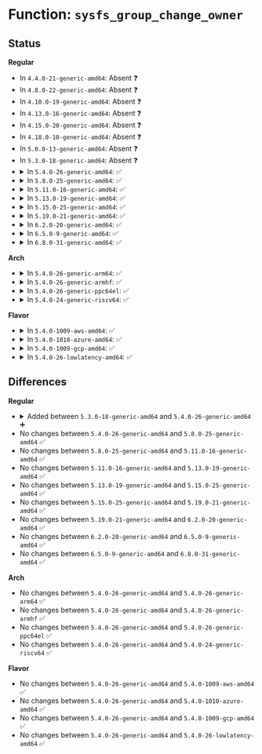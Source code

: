 # Function: <code>sysfs_group_change_owner</code>

## Status
<b>Regular</b>
<ul>
<li>
In <code>4.4.0-21-generic-amd64</code>: Absent ❓
</li>
<li>
In <code>4.8.0-22-generic-amd64</code>: Absent ❓
</li>
<li>
In <code>4.10.0-19-generic-amd64</code>: Absent ❓
</li>
<li>
In <code>4.13.0-16-generic-amd64</code>: Absent ❓
</li>
<li>
In <code>4.15.0-20-generic-amd64</code>: Absent ❓
</li>
<li>
In <code>4.18.0-10-generic-amd64</code>: Absent ❓
</li>
<li>
In <code>5.0.0-13-generic-amd64</code>: Absent ❓
</li>
<li>
In <code>5.3.0-18-generic-amd64</code>: Absent ❓
</li>
<li>
<details>
<summary>In <code>5.4.0-26-generic-amd64</code>: ✅</summary>

```c
int sysfs_group_change_owner(struct kobject * kobj, const struct attribute_group * grp, kuid_t kuid, kgid_t kgid)
```

```json
{
  "name": "sysfs_group_change_owner",
  "collision_type": "Unique Global",
  "inline_type": "No",
  "funcs": [
    {
      "addr": 18446744071582548416,
      "name": "sysfs_group_change_owner",
      "external": true,
      "loc": "fs/sysfs/group.c:511",
      "file": "fs/sysfs/group.c",
      "inline": "seen, unknown",
      "caller_inline": [],
      "caller_func": [
        "fs/sysfs/group.c:sysfs_groups_change_owner",
        "drivers/base/power/sysfs.c:dpm_sysfs_change_owner",
        "drivers/base/power/sysfs.c:dpm_sysfs_change_owner",
        "drivers/base/power/sysfs.c:dpm_sysfs_change_owner",
        "drivers/base/power/sysfs.c:dpm_sysfs_change_owner",
        "net/core/net-sysfs.c:netdev_change_owner",
        "net/core/net-sysfs.c:netdev_change_owner"
      ]
    }
  ],
  "symbols": [
    {
      "addr": 18446744071582548416,
      "name": "sysfs_group_change_owner",
      "section": ".text",
      "bind": "STB_GLOBAL",
      "size": 449
    }
  ]
}
```
</details>
</li>
<li>
<details>
<summary>In <code>5.8.0-25-generic-amd64</code>: ✅</summary>

```c
int sysfs_group_change_owner(struct kobject * kobj, const struct attribute_group * grp, kuid_t kuid, kgid_t kgid)
```

```json
{
  "name": "sysfs_group_change_owner",
  "collision_type": "Unique Global",
  "inline_type": "No",
  "funcs": [
    {
      "addr": 18446744071582854608,
      "name": "sysfs_group_change_owner",
      "external": true,
      "loc": "fs/sysfs/group.c:517",
      "file": "fs/sysfs/group.c",
      "inline": "seen, unknown",
      "caller_inline": [],
      "caller_func": [
        "fs/sysfs/group.c:sysfs_groups_change_owner",
        "drivers/base/power/sysfs.c:dpm_sysfs_change_owner",
        "drivers/base/power/sysfs.c:dpm_sysfs_change_owner",
        "drivers/base/power/sysfs.c:dpm_sysfs_change_owner",
        "drivers/base/power/sysfs.c:dpm_sysfs_change_owner",
        "net/core/net-sysfs.c:queue_change_owner",
        "net/core/net-sysfs.c:queue_change_owner"
      ]
    }
  ],
  "symbols": [
    {
      "addr": 18446744071582854608,
      "name": "sysfs_group_change_owner",
      "section": ".text",
      "bind": "STB_GLOBAL",
      "size": 465
    }
  ]
}
```
</details>
</li>
<li>
<details>
<summary>In <code>5.11.0-16-generic-amd64</code>: ✅</summary>

```c
int sysfs_group_change_owner(struct kobject * kobj, const struct attribute_group * grp, kuid_t kuid, kgid_t kgid)
```

```json
{
  "name": "sysfs_group_change_owner",
  "collision_type": "Unique Global",
  "inline_type": "No",
  "funcs": [
    {
      "addr": 18446744071582927664,
      "name": "sysfs_group_change_owner",
      "external": true,
      "loc": "fs/sysfs/group.c:517",
      "file": "fs/sysfs/group.c",
      "inline": "seen, unknown",
      "caller_inline": [],
      "caller_func": [
        "fs/sysfs/group.c:sysfs_groups_change_owner",
        "drivers/base/power/sysfs.c:dpm_sysfs_change_owner",
        "drivers/base/power/sysfs.c:dpm_sysfs_change_owner",
        "drivers/base/power/sysfs.c:dpm_sysfs_change_owner",
        "drivers/base/power/sysfs.c:dpm_sysfs_change_owner",
        "net/core/net-sysfs.c:queue_change_owner",
        "net/core/net-sysfs.c:queue_change_owner"
      ]
    }
  ],
  "symbols": [
    {
      "addr": 18446744071582927664,
      "name": "sysfs_group_change_owner",
      "section": ".text",
      "bind": "STB_GLOBAL",
      "size": 465
    }
  ]
}
```
</details>
</li>
<li>
<details>
<summary>In <code>5.13.0-19-generic-amd64</code>: ✅</summary>

```c
int sysfs_group_change_owner(struct kobject * kobj, const struct attribute_group * grp, kuid_t kuid, kgid_t kgid)
```

```json
{
  "name": "sysfs_group_change_owner",
  "collision_type": "Unique Global",
  "inline_type": "No",
  "funcs": [
    {
      "addr": 18446744071582955312,
      "name": "sysfs_group_change_owner",
      "external": true,
      "loc": "fs/sysfs/group.c:517",
      "file": "fs/sysfs/group.c",
      "inline": "seen, unknown",
      "caller_inline": [],
      "caller_func": [
        "fs/sysfs/group.c:sysfs_groups_change_owner",
        "drivers/base/power/sysfs.c:dpm_sysfs_change_owner",
        "drivers/base/power/sysfs.c:dpm_sysfs_change_owner",
        "drivers/base/power/sysfs.c:dpm_sysfs_change_owner",
        "drivers/base/power/sysfs.c:dpm_sysfs_change_owner",
        "net/core/net-sysfs.c:netdev_change_owner",
        "net/core/net-sysfs.c:netdev_change_owner"
      ]
    }
  ],
  "symbols": [
    {
      "addr": 18446744071582955312,
      "name": "sysfs_group_change_owner",
      "section": ".text",
      "bind": "STB_GLOBAL",
      "size": 465
    }
  ]
}
```
</details>
</li>
<li>
<details>
<summary>In <code>5.15.0-25-generic-amd64</code>: ✅</summary>

```c
int sysfs_group_change_owner(struct kobject * kobj, const struct attribute_group * grp, kuid_t kuid, kgid_t kgid)
```

```json
{
  "name": "sysfs_group_change_owner",
  "collision_type": "Unique Global",
  "inline_type": "No",
  "funcs": [
    {
      "addr": 18446744071583290560,
      "name": "sysfs_group_change_owner",
      "external": true,
      "loc": "fs/sysfs/group.c:517",
      "file": "fs/sysfs/group.c",
      "inline": "seen, unknown",
      "caller_inline": [],
      "caller_func": [
        "fs/sysfs/group.c:sysfs_groups_change_owner",
        "drivers/base/power/sysfs.c:dpm_sysfs_change_owner",
        "drivers/base/power/sysfs.c:dpm_sysfs_change_owner",
        "drivers/base/power/sysfs.c:dpm_sysfs_change_owner",
        "drivers/base/power/sysfs.c:dpm_sysfs_change_owner",
        "net/core/net-sysfs.c:netdev_change_owner",
        "net/core/net-sysfs.c:netdev_change_owner"
      ]
    }
  ],
  "symbols": [
    {
      "addr": 18446744071583290560,
      "name": "sysfs_group_change_owner",
      "section": ".text",
      "bind": "STB_GLOBAL",
      "size": 465
    }
  ]
}
```
</details>
</li>
<li>
<details>
<summary>In <code>5.19.0-21-generic-amd64</code>: ✅</summary>

```c
int sysfs_group_change_owner(struct kobject * kobj, const struct attribute_group * grp, kuid_t kuid, kgid_t kgid)
```

```json
{
  "name": "sysfs_group_change_owner",
  "collision_type": "Unique Global",
  "inline_type": "No",
  "funcs": [
    {
      "addr": 18446744071583797008,
      "name": "sysfs_group_change_owner",
      "external": true,
      "loc": "fs/sysfs/group.c:516",
      "file": "fs/sysfs/group.c",
      "inline": "seen, unknown",
      "caller_inline": [],
      "caller_func": [
        "fs/sysfs/group.c:sysfs_groups_change_owner",
        "drivers/base/power/sysfs.c:dpm_sysfs_change_owner",
        "drivers/base/power/sysfs.c:dpm_sysfs_change_owner",
        "drivers/base/power/sysfs.c:dpm_sysfs_change_owner",
        "drivers/base/power/sysfs.c:dpm_sysfs_change_owner",
        "net/core/net-sysfs.c:netdev_change_owner",
        "net/core/net-sysfs.c:netdev_change_owner"
      ]
    }
  ],
  "symbols": [
    {
      "addr": 18446744071583797008,
      "name": "sysfs_group_change_owner",
      "section": ".text",
      "bind": "STB_GLOBAL",
      "size": 474
    }
  ]
}
```
</details>
</li>
<li>
<details>
<summary>In <code>6.2.0-20-generic-amd64</code>: ✅</summary>

```c
int sysfs_group_change_owner(struct kobject * kobj, const struct attribute_group * grp, kuid_t kuid, kgid_t kgid)
```

```json
{
  "name": "sysfs_group_change_owner",
  "collision_type": "Unique Global",
  "inline_type": "No",
  "funcs": [
    {
      "addr": 18446744071584417312,
      "name": "sysfs_group_change_owner",
      "external": true,
      "loc": "fs/sysfs/group.c:516",
      "file": "fs/sysfs/group.c",
      "inline": "seen, unknown",
      "caller_inline": [],
      "caller_func": [
        "fs/sysfs/group.c:sysfs_groups_change_owner",
        "drivers/base/power/sysfs.c:dpm_sysfs_change_owner",
        "drivers/base/power/sysfs.c:dpm_sysfs_change_owner",
        "drivers/base/power/sysfs.c:dpm_sysfs_change_owner",
        "drivers/base/power/sysfs.c:dpm_sysfs_change_owner",
        "net/core/net-sysfs.c:netdev_change_owner",
        "net/core/net-sysfs.c:netdev_change_owner"
      ]
    }
  ],
  "symbols": [
    {
      "addr": 18446744071584417312,
      "name": "sysfs_group_change_owner",
      "section": ".text",
      "bind": "STB_GLOBAL",
      "size": 474
    }
  ]
}
```
</details>
</li>
<li>
<details>
<summary>In <code>6.5.0-9-generic-amd64</code>: ✅</summary>

```c
int sysfs_group_change_owner(struct kobject * kobj, const struct attribute_group * grp, kuid_t kuid, kgid_t kgid)
```

```json
{
  "name": "sysfs_group_change_owner",
  "collision_type": "Unique Global",
  "inline_type": "No",
  "funcs": [
    {
      "addr": 18446744071584645904,
      "name": "sysfs_group_change_owner",
      "external": true,
      "loc": "fs/sysfs/group.c:520",
      "file": "fs/sysfs/group.c",
      "inline": "seen, unknown",
      "caller_inline": [],
      "caller_func": [
        "fs/sysfs/group.c:sysfs_groups_change_owner",
        "drivers/base/power/sysfs.c:dpm_sysfs_change_owner",
        "drivers/base/power/sysfs.c:dpm_sysfs_change_owner",
        "drivers/base/power/sysfs.c:dpm_sysfs_change_owner",
        "drivers/base/power/sysfs.c:dpm_sysfs_change_owner",
        "net/core/net-sysfs.c:netdev_change_owner",
        "net/core/net-sysfs.c:netdev_change_owner"
      ]
    }
  ],
  "symbols": [
    {
      "addr": 18446744071584645904,
      "name": "sysfs_group_change_owner",
      "section": ".text",
      "bind": "STB_GLOBAL",
      "size": 474
    }
  ]
}
```
</details>
</li>
<li>
<details>
<summary>In <code>6.8.0-31-generic-amd64</code>: ✅</summary>

```c
int sysfs_group_change_owner(struct kobject * kobj, const struct attribute_group * grp, kuid_t kuid, kgid_t kgid)
```

```json
{
  "name": "sysfs_group_change_owner",
  "collision_type": "Unique Global",
  "inline_type": "No",
  "funcs": [
    {
      "addr": 18446744071584878288,
      "name": "sysfs_group_change_owner",
      "external": true,
      "loc": "fs/sysfs/group.c:520",
      "file": "fs/sysfs/group.c",
      "inline": "seen, unknown",
      "caller_inline": [],
      "caller_func": [
        "fs/sysfs/group.c:sysfs_groups_change_owner",
        "drivers/base/power/sysfs.c:dpm_sysfs_change_owner",
        "drivers/base/power/sysfs.c:dpm_sysfs_change_owner",
        "drivers/base/power/sysfs.c:dpm_sysfs_change_owner",
        "drivers/base/power/sysfs.c:dpm_sysfs_change_owner",
        "net/core/net-sysfs.c:netdev_change_owner",
        "net/core/net-sysfs.c:netdev_change_owner"
      ]
    }
  ],
  "symbols": [
    {
      "addr": 18446744071584878288,
      "name": "sysfs_group_change_owner",
      "section": ".text",
      "bind": "STB_GLOBAL",
      "size": 474
    }
  ]
}
```
</details>
</li>
</ul>
<b>Arch</b>
<ul>
<li>
<details>
<summary>In <code>5.4.0-26-generic-arm64</code>: ✅</summary>

```c
int sysfs_group_change_owner(struct kobject * kobj, const struct attribute_group * grp, kuid_t kuid, kgid_t kgid)
```

```json
{
  "name": "sysfs_group_change_owner",
  "collision_type": "Unique Global",
  "inline_type": "No",
  "funcs": [
    {
      "addr": 18446603336494187616,
      "name": "sysfs_group_change_owner",
      "external": true,
      "loc": "fs/sysfs/group.c:511",
      "file": "fs/sysfs/group.c",
      "inline": "seen, unknown",
      "caller_inline": [],
      "caller_func": [
        "fs/sysfs/group.c:sysfs_groups_change_owner",
        "drivers/base/power/sysfs.c:dpm_sysfs_change_owner",
        "drivers/base/power/sysfs.c:dpm_sysfs_change_owner",
        "drivers/base/power/sysfs.c:dpm_sysfs_change_owner",
        "drivers/base/power/sysfs.c:dpm_sysfs_change_owner",
        "net/core/net-sysfs.c:netdev_change_owner",
        "net/core/net-sysfs.c:netdev_change_owner"
      ]
    }
  ],
  "symbols": [
    {
      "addr": 18446603336494187616,
      "name": "sysfs_group_change_owner",
      "section": ".text",
      "bind": "STB_GLOBAL",
      "size": 412
    }
  ]
}
```
</details>
</li>
<li>
<details>
<summary>In <code>5.4.0-26-generic-armhf</code>: ✅</summary>

```c
int sysfs_group_change_owner(struct kobject * kobj, const struct attribute_group * grp, kuid_t kuid, kgid_t kgid)
```

```json
{
  "name": "sysfs_group_change_owner",
  "collision_type": "Unique Global",
  "inline_type": "No",
  "funcs": [
    {
      "addr": 3227623648,
      "name": "sysfs_group_change_owner",
      "external": true,
      "loc": "fs/sysfs/group.c:511",
      "file": "fs/sysfs/group.c",
      "inline": "seen, unknown",
      "caller_inline": [],
      "caller_func": [
        "fs/sysfs/group.c:sysfs_groups_change_owner",
        "drivers/base/power/sysfs.c:dpm_sysfs_change_owner",
        "drivers/base/power/sysfs.c:dpm_sysfs_change_owner",
        "drivers/base/power/sysfs.c:dpm_sysfs_change_owner",
        "drivers/base/power/sysfs.c:dpm_sysfs_change_owner",
        "net/core/net-sysfs.c:netdev_change_owner",
        "net/core/net-sysfs.c:netdev_change_owner"
      ]
    }
  ],
  "symbols": [
    {
      "addr": 3227623648,
      "name": "sysfs_group_change_owner",
      "section": ".text",
      "bind": "STB_GLOBAL",
      "size": 448
    }
  ]
}
```
</details>
</li>
<li>
<details>
<summary>In <code>5.4.0-26-generic-ppc64el</code>: ✅</summary>

```c
int sysfs_group_change_owner(struct kobject * kobj, const struct attribute_group * grp, kuid_t kuid, kgid_t kgid)
```

```json
{
  "name": "sysfs_group_change_owner",
  "collision_type": "Unique Global",
  "inline_type": "No",
  "funcs": [
    {
      "addr": 13835058055287877168,
      "name": "sysfs_group_change_owner",
      "external": true,
      "loc": "fs/sysfs/group.c:511",
      "file": "fs/sysfs/group.c",
      "inline": "seen, unknown",
      "caller_inline": [],
      "caller_func": [
        "fs/sysfs/group.c:sysfs_groups_change_owner",
        "drivers/base/power/sysfs.c:dpm_sysfs_change_owner",
        "drivers/base/power/sysfs.c:dpm_sysfs_change_owner",
        "drivers/base/power/sysfs.c:dpm_sysfs_change_owner",
        "drivers/base/power/sysfs.c:dpm_sysfs_change_owner",
        "net/core/net-sysfs.c:netdev_change_owner",
        "net/core/net-sysfs.c:netdev_change_owner"
      ]
    }
  ],
  "symbols": [
    {
      "addr": 13835058055287877168,
      "name": "sysfs_group_change_owner",
      "section": ".text",
      "bind": "STB_GLOBAL",
      "size": 584
    }
  ]
}
```
</details>
</li>
<li>
<details>
<summary>In <code>5.4.0-24-generic-riscv64</code>: ✅</summary>

```c
int sysfs_group_change_owner(struct kobject * kobj, const struct attribute_group * grp, kuid_t kuid, kgid_t kgid)
```

```json
{
  "name": "sysfs_group_change_owner",
  "collision_type": "Unique Global",
  "inline_type": "No",
  "funcs": [
    {
      "addr": 18446743936273651082,
      "name": "sysfs_group_change_owner",
      "external": true,
      "loc": "fs/sysfs/group.c:511",
      "file": "fs/sysfs/group.c",
      "inline": "seen, unknown",
      "caller_inline": [],
      "caller_func": [
        "fs/sysfs/group.c:sysfs_groups_change_owner",
        "drivers/base/power/sysfs.c:dpm_sysfs_change_owner",
        "drivers/base/power/sysfs.c:dpm_sysfs_change_owner",
        "drivers/base/power/sysfs.c:dpm_sysfs_change_owner",
        "drivers/base/power/sysfs.c:dpm_sysfs_change_owner",
        "net/core/net-sysfs.c:netdev_change_owner",
        "net/core/net-sysfs.c:netdev_change_owner"
      ]
    }
  ],
  "symbols": [
    {
      "addr": 18446743936273651082,
      "name": "sysfs_group_change_owner",
      "section": ".text",
      "bind": "STB_GLOBAL",
      "size": 328
    }
  ]
}
```
</details>
</li>
</ul>
<b>Flavor</b>
<ul>
<li>
<details>
<summary>In <code>5.4.0-1009-aws-amd64</code>: ✅</summary>

```c
int sysfs_group_change_owner(struct kobject * kobj, const struct attribute_group * grp, kuid_t kuid, kgid_t kgid)
```

```json
{
  "name": "sysfs_group_change_owner",
  "collision_type": "Unique Global",
  "inline_type": "No",
  "funcs": [
    {
      "addr": 18446744071582517152,
      "name": "sysfs_group_change_owner",
      "external": true,
      "loc": "fs/sysfs/group.c:511",
      "file": "fs/sysfs/group.c",
      "inline": "seen, unknown",
      "caller_inline": [],
      "caller_func": [
        "fs/sysfs/group.c:sysfs_groups_change_owner",
        "drivers/base/power/sysfs.c:dpm_sysfs_change_owner",
        "drivers/base/power/sysfs.c:dpm_sysfs_change_owner",
        "drivers/base/power/sysfs.c:dpm_sysfs_change_owner",
        "drivers/base/power/sysfs.c:dpm_sysfs_change_owner",
        "net/core/net-sysfs.c:netdev_change_owner",
        "net/core/net-sysfs.c:netdev_change_owner"
      ]
    }
  ],
  "symbols": [
    {
      "addr": 18446744071582517152,
      "name": "sysfs_group_change_owner",
      "section": ".text",
      "bind": "STB_GLOBAL",
      "size": 449
    }
  ]
}
```
</details>
</li>
<li>
<details>
<summary>In <code>5.4.0-1010-azure-amd64</code>: ✅</summary>

```c
int sysfs_group_change_owner(struct kobject * kobj, const struct attribute_group * grp, kuid_t kuid, kgid_t kgid)
```

```json
{
  "name": "sysfs_group_change_owner",
  "collision_type": "Unique Global",
  "inline_type": "No",
  "funcs": [
    {
      "addr": 18446744071582454320,
      "name": "sysfs_group_change_owner",
      "external": true,
      "loc": "fs/sysfs/group.c:511",
      "file": "fs/sysfs/group.c",
      "inline": "seen, unknown",
      "caller_inline": [],
      "caller_func": [
        "fs/sysfs/group.c:sysfs_groups_change_owner",
        "drivers/base/power/sysfs.c:dpm_sysfs_change_owner",
        "drivers/base/power/sysfs.c:dpm_sysfs_change_owner",
        "drivers/base/power/sysfs.c:dpm_sysfs_change_owner",
        "drivers/base/power/sysfs.c:dpm_sysfs_change_owner",
        "net/core/net-sysfs.c:netdev_change_owner",
        "net/core/net-sysfs.c:netdev_change_owner"
      ]
    }
  ],
  "symbols": [
    {
      "addr": 18446744071582454320,
      "name": "sysfs_group_change_owner",
      "section": ".text",
      "bind": "STB_GLOBAL",
      "size": 449
    }
  ]
}
```
</details>
</li>
<li>
<details>
<summary>In <code>5.4.0-1009-gcp-amd64</code>: ✅</summary>

```c
int sysfs_group_change_owner(struct kobject * kobj, const struct attribute_group * grp, kuid_t kuid, kgid_t kgid)
```

```json
{
  "name": "sysfs_group_change_owner",
  "collision_type": "Unique Global",
  "inline_type": "No",
  "funcs": [
    {
      "addr": 18446744071582507632,
      "name": "sysfs_group_change_owner",
      "external": true,
      "loc": "fs/sysfs/group.c:511",
      "file": "fs/sysfs/group.c",
      "inline": "seen, unknown",
      "caller_inline": [],
      "caller_func": [
        "fs/sysfs/group.c:sysfs_groups_change_owner",
        "drivers/base/power/sysfs.c:dpm_sysfs_change_owner",
        "drivers/base/power/sysfs.c:dpm_sysfs_change_owner",
        "drivers/base/power/sysfs.c:dpm_sysfs_change_owner",
        "drivers/base/power/sysfs.c:dpm_sysfs_change_owner",
        "net/core/net-sysfs.c:netdev_change_owner",
        "net/core/net-sysfs.c:netdev_change_owner"
      ]
    }
  ],
  "symbols": [
    {
      "addr": 18446744071582507632,
      "name": "sysfs_group_change_owner",
      "section": ".text",
      "bind": "STB_GLOBAL",
      "size": 449
    }
  ]
}
```
</details>
</li>
<li>
<details>
<summary>In <code>5.4.0-26-lowlatency-amd64</code>: ✅</summary>

```c
int sysfs_group_change_owner(struct kobject * kobj, const struct attribute_group * grp, kuid_t kuid, kgid_t kgid)
```

```json
{
  "name": "sysfs_group_change_owner",
  "collision_type": "Unique Global",
  "inline_type": "No",
  "funcs": [
    {
      "addr": 18446744071582588528,
      "name": "sysfs_group_change_owner",
      "external": true,
      "loc": "fs/sysfs/group.c:511",
      "file": "fs/sysfs/group.c",
      "inline": "seen, unknown",
      "caller_inline": [],
      "caller_func": [
        "fs/sysfs/group.c:sysfs_groups_change_owner",
        "drivers/base/power/sysfs.c:dpm_sysfs_change_owner",
        "drivers/base/power/sysfs.c:dpm_sysfs_change_owner",
        "drivers/base/power/sysfs.c:dpm_sysfs_change_owner",
        "drivers/base/power/sysfs.c:dpm_sysfs_change_owner",
        "net/core/net-sysfs.c:netdev_change_owner",
        "net/core/net-sysfs.c:netdev_change_owner"
      ]
    }
  ],
  "symbols": [
    {
      "addr": 18446744071582588528,
      "name": "sysfs_group_change_owner",
      "section": ".text",
      "bind": "STB_GLOBAL",
      "size": 449
    }
  ]
}
```
</details>
</li>
</ul>

## Differences
<b>Regular</b>
<ul>
<li>
<details>
<summary>Added between <code>5.3.0-18-generic-amd64</code> and <code>5.4.0-26-generic-amd64</code> ➕</summary>

```c
int sysfs_group_change_owner(struct kobject * kobj, const struct attribute_group * grp, kuid_t kuid, kgid_t kgid)
```
</details>
</li>
<li>
No changes between <code>5.4.0-26-generic-amd64</code> and <code>5.8.0-25-generic-amd64</code> ✅
</li>
<li>
No changes between <code>5.8.0-25-generic-amd64</code> and <code>5.11.0-16-generic-amd64</code> ✅
</li>
<li>
No changes between <code>5.11.0-16-generic-amd64</code> and <code>5.13.0-19-generic-amd64</code> ✅
</li>
<li>
No changes between <code>5.13.0-19-generic-amd64</code> and <code>5.15.0-25-generic-amd64</code> ✅
</li>
<li>
No changes between <code>5.15.0-25-generic-amd64</code> and <code>5.19.0-21-generic-amd64</code> ✅
</li>
<li>
No changes between <code>5.19.0-21-generic-amd64</code> and <code>6.2.0-20-generic-amd64</code> ✅
</li>
<li>
No changes between <code>6.2.0-20-generic-amd64</code> and <code>6.5.0-9-generic-amd64</code> ✅
</li>
<li>
No changes between <code>6.5.0-9-generic-amd64</code> and <code>6.8.0-31-generic-amd64</code> ✅
</li>
</ul>
<b>Arch</b>
<ul>
<li>
No changes between <code>5.4.0-26-generic-amd64</code> and <code>5.4.0-26-generic-arm64</code> ✅
</li>
<li>
No changes between <code>5.4.0-26-generic-amd64</code> and <code>5.4.0-26-generic-armhf</code> ✅
</li>
<li>
No changes between <code>5.4.0-26-generic-amd64</code> and <code>5.4.0-26-generic-ppc64el</code> ✅
</li>
<li>
No changes between <code>5.4.0-26-generic-amd64</code> and <code>5.4.0-24-generic-riscv64</code> ✅
</li>
</ul>
<b>Flavor</b>
<ul>
<li>
No changes between <code>5.4.0-26-generic-amd64</code> and <code>5.4.0-1009-aws-amd64</code> ✅
</li>
<li>
No changes between <code>5.4.0-26-generic-amd64</code> and <code>5.4.0-1010-azure-amd64</code> ✅
</li>
<li>
No changes between <code>5.4.0-26-generic-amd64</code> and <code>5.4.0-1009-gcp-amd64</code> ✅
</li>
<li>
No changes between <code>5.4.0-26-generic-amd64</code> and <code>5.4.0-26-lowlatency-amd64</code> ✅
</li>
</ul>
